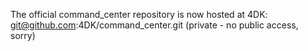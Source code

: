 The official command_center repository is now hosted at 4DK:
git@github.com:4DK/command_center.git (private - no public access, sorry)
